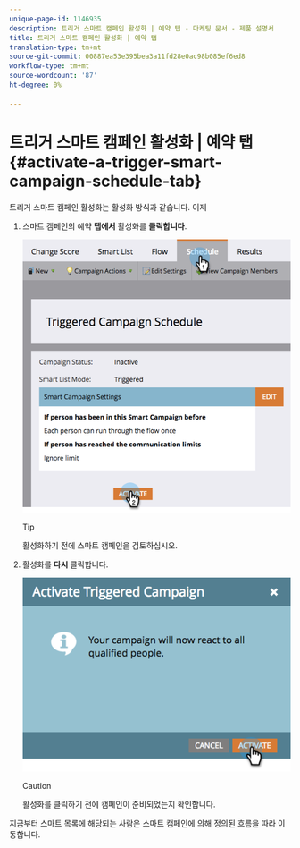 ```yaml
---
unique-page-id: 1146935
description: 트리거 스마트 캠페인 활성화 | 예약 탭 - 마케팅 문서 - 제품 설명서
title: 트리거 스마트 캠페인 활성화 | 예약 탭
translation-type: tm+mt
source-git-commit: 00887ea53e395bea3a11fd28e0ac98b085ef6ed8
workflow-type: tm+mt
source-wordcount: '87'
ht-degree: 0%

---
```



# 트리거 스마트 캠페인 활성화 | 예약 탭 {#activate-a-trigger-smart-campaign-schedule-tab}

트리거 스마트 캠페인 활성화는 활성화 방식과 같습니다. 이제

1. 스마트 캠페인의 예약 **탭에서** 활성화를 **클릭합니다**.

   ![](assets/activateprogram-hands.png)

   >[!TIP]
   >
   >활성화하기 전에 스마트 캠페인을 검토하십시오.

1. 활성화를 **다시** 클릭합니다.

   ![](assets/activatecampaign-hand.png)

   >[!CAUTION]
   >
   >활성화를 클릭하기 전에 캠페인이 준비되었는지 확인합니다.

지금부터 스마트 목록에 해당되는 사람은 스마트 캠페인에 의해 정의된 흐름을 따라 이동합니다.
